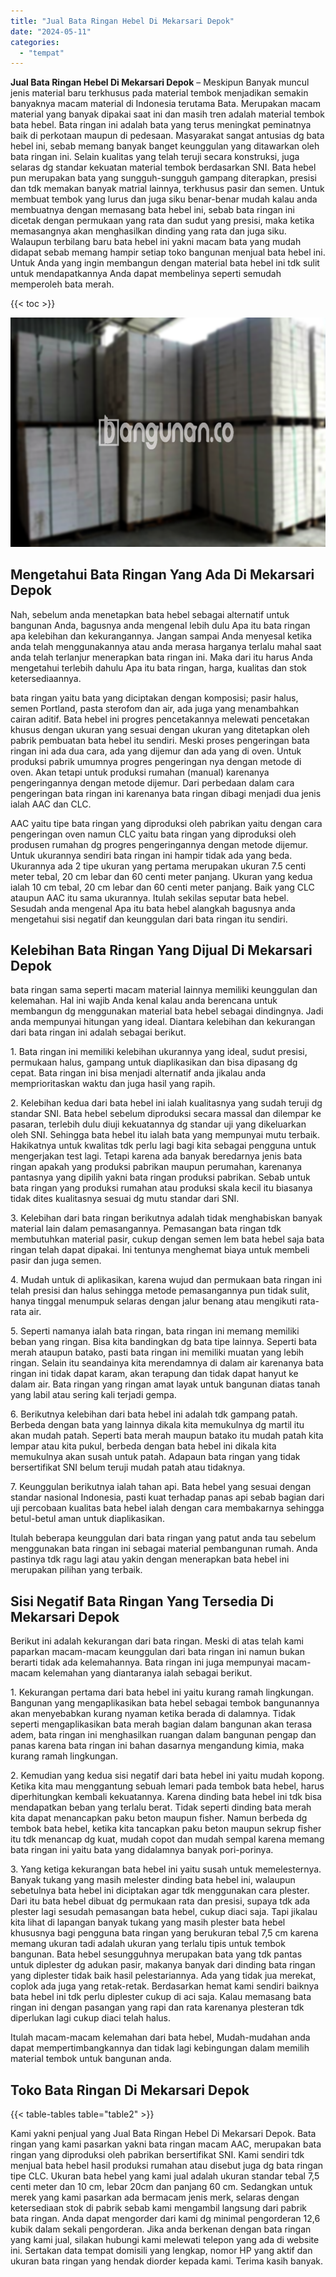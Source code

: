 ```yaml
---
title: "Jual Bata Ringan Hebel Di Mekarsari Depok"
date: "2024-05-11"
categories: 
  - "tempat"
---
```


**Jual Bata Ringan Hebel Di Mekarsari Depok** – Meskipun Banyak muncul jenis material baru terkhusus pada material tembok menjadikan semakin banyaknya macam material di Indonesia terutama Bata. Merupakan macam material yang banyak dipakai saat ini dan masih tren adalah material tembok bata hebel. Bata ringan ini adalah bata yang terus meningkat peminatnya baik di perkotaan maupun di pedesaan. Masyarakat sangat antusias dg bata hebel ini, sebab memang banyak banget keunggulan yang ditawarkan oleh bata ringan ini. Selain kualitas yang telah teruji secara konstruksi, juga selaras dg standar kekuatan material tembok berdasarkan SNI. Bata hebel pun merupakan bata yang sungguh-sungguh gampang diterapkan, presisi dan tdk memakan banyak matrial lainnya, terkhusus pasir dan semen. Untuk membuat tembok yang lurus dan juga siku benar-benar mudah kalau anda membuatnya dengan memasang bata hebel ini, sebab bata ringan ini dicetak dengan permukaan yang rata dan sudut yang presisi, maka ketika memasangnya akan menghasilkan dinding yang rata dan juga siku. Walaupun terbilang baru bata hebel ini yakni macam bata yang mudah didapat sebab memang hampir setiap toko bangunan menjual bata hebel ini. Untuk Anda yang ingin membangun dengan material bata hebel ini tdk sulit untuk mendapatkannya Anda dapat membelinya seperti semudah memperoleh bata merah.

{{< toc >}}

![Jual Bata Ringan Hebel Di Mekarsari Depok](/images/jual-hebel-murah-38.png)

## Mengetahui Bata Ringan Yang Ada Di Mekarsari Depok

Nah, sebelum anda menetapkan bata hebel sebagai alternatif untuk bangunan Anda, bagusnya anda mengenal lebih dulu Apa itu bata ringan apa kelebihan dan kekurangannya. Jangan sampai Anda menyesal ketika anda telah menggunakannya atau anda merasa harganya terlalu mahal saat anda telah terlanjur menerapkan bata ringan ini. Maka dari itu harus Anda mengetahui terlebih dahulu Apa itu bata ringan, harga, kualitas dan stok ketersediaannya.

bata ringan yaitu bata yang diciptakan dengan komposisi; pasir halus, semen Portland, pasta sterofom dan air, ada juga yang menambahkan cairan aditif. Bata hebel ini progres pencetakannya melewati pencetakan khusus dengan ukuran yang sesuai dengan ukuran yang ditetapkan oleh pabrik pembuatan bata hebel itu sendiri. Meski proses pengeringan bata ringan ini ada dua cara, ada yang dijemur dan ada yang di oven. Untuk produksi pabrik umumnya progres pengeringan nya dengan metode di oven. Akan tetapi untuk produksi rumahan (manual) karenanya pengeringannya dengan metode dijemur. Dari perbedaan dalam cara pengeringan bata ringan ini karenanya bata ringan dibagi menjadi dua jenis ialah AAC dan CLC.

AAC yaitu tipe bata ringan yang diproduksi oleh pabrikan yaitu dengan cara pengeringan oven namun CLC yaitu bata ringan yang diproduksi oleh produsen rumahan dg progres pengeringannya dengan metode dijemur. Untuk ukurannya sendiri bata ringan ini hampir tidak ada yang beda. Ukurannya ada 2 tipe ukuran yang pertama merupakan ukuran 7.5 centi meter tebal, 20 cm lebar dan 60 centi meter panjang. Ukuran yang kedua ialah 10 cm tebal, 20 cm lebar dan 60 centi meter panjang. Baik yang CLC ataupun AAC itu sama ukurannya. Itulah sekilas seputar bata hebel. Sesudah anda mengenal Apa itu bata hebel alangkah bagusnya anda mengetahui sisi negatif dan keunggulan dari bata ringan itu sendiri.

## Kelebihan Bata Ringan Yang Dijual Di Mekarsari Depok

bata ringan sama seperti macam material lainnya memiliki keunggulan dan kelemahan. Hal ini wajib Anda kenal kalau anda berencana untuk membangun dg menggunakan material bata hebel sebagai dindingnya. Jadi anda mempunyai hitungan yang ideal. Diantara kelebihan dan kekurangan dari bata ringan ini adalah sebagai berikut.

1\. Bata ringan ini memiliki kelebihan ukurannya yang ideal, sudut presisi, permukaan halus, gampang untuk diaplikasikan dan bisa dipasang dg cepat. Bata ringan ini bisa menjadi alternatif anda jikalau anda memprioritaskan waktu dan juga hasil yang rapih.

2\. Kelebihan kedua dari bata hebel ini ialah kualitasnya yang sudah teruji dg standar SNI. Bata hebel sebelum diproduksi secara massal dan dilempar ke pasaran, terlebih dulu diuji kekuatannya dg standar uji yang dikeluarkan oleh SNI. Sehingga bata hebel itu ialah bata yang mempunyai mutu terbaik. Hakikatnya untuk kwalitas tdk perlu lagi bagi kita sebagai pengguna untuk mengerjakan test lagi. Tetapi karena ada banyak beredarnya jenis bata ringan apakah yang produksi pabrikan maupun perumahan, karenanya pantasnya yang dipilih yakni bata ringan produksi pabrikan. Sebab untuk bata ringan yang produksi rumahan atau produksi skala kecil itu biasanya tidak dites kualitasnya sesuai dg mutu standar dari SNI.

3\. Kelebihan dari bata ringan berikutnya adalah tidak menghabiskan banyak material lain dalam pemasangannya. Pemasangan bata ringan tdk membutuhkan material pasir, cukup dengan semen lem bata hebel saja bata ringan telah dapat dipakai. Ini tentunya menghemat biaya untuk membeli pasir dan juga semen.

4\. Mudah untuk di aplikasikan, karena wujud dan permukaan bata ringan ini telah presisi dan halus sehingga metode pemasangannya pun tidak sulit, hanya tinggal menumpuk selaras dengan jalur benang atau mengikuti rata-rata air.

5\. Seperti namanya ialah bata ringan, bata ringan ini memang memiliki beban yang ringan. Bisa kita bandingkan dg bata tipe lainnya. Seperti bata merah ataupun batako, pasti bata ringan ini memiliki muatan yang lebih ringan. Selain itu seandainya kita merendamnya di dalam air karenanya bata ringan ini tidak dapat karam, akan terapung dan tidak dapat hanyut ke dalam air. Bata ringan yang ringan amat layak untuk bangunan diatas tanah yang labil atau sering kali terjadi gempa.

6\. Berikutnya kelebihan dari bata hebel ini adalah tdk gampang patah. Berbeda dengan bata yang lainnya dikala kita memukulnya dg martil itu akan mudah patah. Seperti bata merah maupun batako itu mudah patah kita lempar atau kita pukul, berbeda dengan bata hebel ini dikala kita memukulnya akan susah untuk patah. Adapaun bata ringan yang tidak bersertifikat SNI belum teruji mudah patah atau tidaknya.

7\. Keunggulan berikutnya ialah tahan api. Bata hebel yang sesuai dengan standar nasional Indonesia, pasti kuat terhadap panas api sebab bagian dari uji percobaan kualitas bata hebel ialah dengan cara membakarnya sehingga betul-betul aman untuk diaplikasikan.

Itulah beberapa keunggulan dari bata ringan yang patut anda tau sebelum menggunakan bata ringan ini sebagai material pembangunan rumah. Anda pastinya tdk ragu lagi atau yakin dengan menerapkan bata hebel ini merupakan pilihan yang terbaik.

## Sisi Negatif Bata Ringan Yang Tersedia Di Mekarsari Depok

Berikut ini adalah kekurangan dari bata ringan. Meski di atas telah kami paparkan macam-macam keunggulan dari bata ringan ini namun bukan berarti tidak ada kelemahannya. Bata ringan ini juga mempunyai macam-macam kelemahan yang diantaranya ialah sebagai berikut.

1\. Kekurangan pertama dari bata hebel ini yaitu kurang ramah lingkungan. Bangunan yang mengaplikasikan bata hebel sebagai tembok bangunannya akan menyebabkan kurang nyaman ketika berada di dalamnya. Tidak seperti mengaplikasikan bata merah bagian dalam bangunan akan terasa adem, bata ringan ini menghasilkan ruangan dalam bangunan pengap dan panas karena bata ringan ini bahan dasarnya mengandung kimia, maka kurang ramah lingkungan.

2\. Kemudian yang kedua sisi negatif dari bata hebel ini yaitu mudah kopong. Ketika kita mau menggantung sebuah lemari pada tembok bata hebel, harus diperhitungkan kembali kekuatannya. Karena dinding bata hebel ini tdk bisa mendapatkan beban yang terlalu berat. Tidak seperti dinding bata merah kita dapat menancapkan paku beton maupun fisher. Namun berbeda dg tembok bata hebel, ketika kita tancapkan paku beton maupun sekrup fisher itu tdk menancap dg kuat, mudah copot dan mudah sempal karena memang bata ringan ini yaitu bata yang didalamnya banyak pori-porinya.

3\. Yang ketiga kekurangan bata hebel ini yaitu susah untuk memelesternya. Banyak tukang yang masih melester dinding bata hebel ini, walaupun sebetulnya bata hebel ini diciptakan agar tdk menggunakan cara plester. Dari itu bata hebel dibuat dg permukaan rata dan presisi, supaya tdk ada plester lagi sesudah pemasangan bata hebel, cukup diaci saja. Tapi jikalau kita lihat di lapangan banyak tukang yang masih plester bata hebel khususnya bagi pengguna bata ringan yang berukuran tebal 7,5 cm karena memang ukuran tadi adalah ukuran yang terlalu tipis untuk tembok bangunan. Bata hebel sesungguhnya merupakan bata yang tdk pantas untuk diplester dg adukan pasir, makanya banyak dari dinding bata ringan yang diplester tidak baik hasil pelestariannya. Ada yang tidak jua merekat, coplok ada juga yang retak-retak. Berdasarkan hemat kami sendiri baiknya bata hebel ini tdk perlu diplester cukup di aci saja. Kalau memasang bata ringan ini dengan pasangan yang rapi dan rata karenanya plesteran tdk diperlukan lagi cukup diaci telah halus.

Itulah macam-macam kelemahan dari bata hebel, Mudah-mudahan anda dapat mempertimbangkannya dan tidak lagi kebingungan dalam memilih material tembok untuk bangunan anda.

## Toko Bata Ringan Di Mekarsari Depok

{{< table-tables table="table2" >}}

Kami yakni penjual yang Jual Bata Ringan Hebel Di Mekarsari Depok. Bata ringan yang kami pasarkan yakni bata ringan macam AAC, merupakan bata ringan yang diproduksi oleh pabrikan bersertifikat SNI. Kami sendiri tdk menjual bata hebel hasil produksi rumahan atau disebut juga dg bata ringan tipe CLC. Ukuran bata hebel yang kami jual adalah ukuran standar tebal 7,5 centi meter dan 10 cm, lebar 20cm dan panjang 60 cm. Sedangkan untuk merek yang kami pasarkan ada bermacam jenis merk, selaras dengan ketersediaan stok di pabrik sebab kami mengambil langsung dari pabrik bata ringan. Anda dapat mengorder dari kami dg minimal pengorderan 12,6 kubik dalam sekali pengorderan. Jika anda berkenan dengan bata ringan yang kami jual, silakan hubungi kami melewati telepon yang ada di website ini. Sertakan data tempat domisili yang lengkap, nomor HP yang aktif dan ukuran bata ringan yang hendak diorder kepada kami. Terima kasih banyak.
